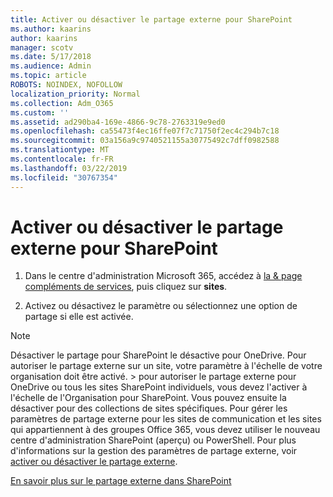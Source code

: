 ```yaml
---
title: Activer ou désactiver le partage externe pour SharePoint
ms.author: kaarins
author: kaarins
manager: scotv
ms.date: 5/17/2018
ms.audience: Admin
ms.topic: article
ROBOTS: NOINDEX, NOFOLLOW
localization_priority: Normal
ms.collection: Adm_O365
ms.custom: ''
ms.assetid: ad290ba4-169e-4866-9c78-2763319e9ed0
ms.openlocfilehash: ca55473f4ec16ffe07f7c71750f2ec4c294b7c18
ms.sourcegitcommit: 03a156a9c9740521155a30775492c7dff0982588
ms.translationtype: MT
ms.contentlocale: fr-FR
ms.lasthandoff: 03/22/2019
ms.locfileid: "30767354"
---
```

# <a name="turn-external-sharing-on-or-off-for-sharepoint"></a>Activer ou désactiver le partage externe pour SharePoint

1. Dans le centre d'administration Microsoft 365, accédez à [la &amp; page compléments de services](https://portal.office.com/adminportal/home#/Settings/ServicesAndAddIns), puis cliquez sur **sites**.
    
2. Activez ou désactivez le paramètre ou sélectionnez une option de partage si elle est activée.
    
> [!NOTE]
> Désactiver le partage pour SharePoint le désactive pour OneDrive. Pour autoriser le partage externe sur un site, votre paramètre à l'échelle de votre organisation doit être activé. > pour autoriser le partage externe pour OneDrive ou tous les sites SharePoint individuels, vous devez l'activer à l'échelle de l'Organisation pour SharePoint. Vous pouvez ensuite la désactiver pour des collections de sites spécifiques. Pour gérer les paramètres de partage externe pour les sites de communication et les sites qui appartiennent à des groupes Office 365, vous devez utiliser le nouveau centre d'administration SharePoint (aperçu) ou PowerShell. Pour plus d'informations sur la gestion des paramètres de partage externe, voir [activer ou désactiver le partage externe](https://go.microsoft.com/fwlink/?linkid=866426). 
  
[En savoir plus sur le partage externe dans SharePoint](https://go.microsoft.com/fwlink/?linkid=734908)
  

